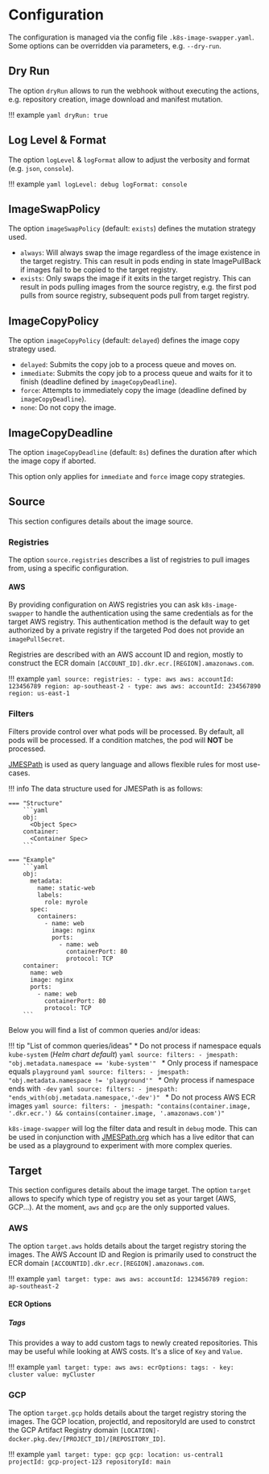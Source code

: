 # Configuration

The configuration is managed via the config file `.k8s-image-swapper.yaml`.
Some options can be overridden via parameters, e.g. `--dry-run`.

## Dry Run

The option `dryRun` allows to run the webhook without executing the actions, e.g. repository creation,
image download and manifest mutation.

!!! example
    ```yaml
    dryRun: true
    ```

## Log Level & Format

The option `logLevel` & `logFormat` allow to adjust the verbosity and format (e.g. `json`, `console`).

!!! example
    ```yaml
    logLevel: debug
    logFormat: console
    ```

## ImageSwapPolicy

The option `imageSwapPolicy` (default: `exists`) defines the mutation strategy used.

* `always`: Will always swap the image regardless of the image existence in the target registry.
            This can result in pods ending in state ImagePullBack if images fail to be copied to the target registry.
* `exists`: Only swaps the image if it exits in the target registry.
            This can result in pods pulling images from the source registry, e.g. the first pod pulls
            from source registry, subsequent pods pull from target registry.

## ImageCopyPolicy

The option `imageCopyPolicy` (default: `delayed`) defines the image copy strategy used.

* `delayed`: Submits the copy job to a process queue and moves on.
* `immediate`: Submits the copy job to a process queue and waits for it to finish (deadline defined by `imageCopyDeadline`).
* `force`: Attempts to immediately copy the image (deadline defined by `imageCopyDeadline`).
* `none`: Do not copy the image.

## ImageCopyDeadline

The option `imageCopyDeadline` (default: `8s`) defines the duration after which the image copy if aborted.

This option only applies for `immediate` and `force` image copy strategies.


## Source

This section configures details about the image source.

### Registries

The option `source.registries` describes a list of registries to pull images from, using a specific configuration.

#### AWS

By providing configuration on AWS registries you can ask `k8s-image-swapper` to handle the authentication using the same credentials as for the target AWS registry.
This authentication method is the default way to get authorized by a private registry if the targeted Pod does not provide an `imagePullSecret`.

Registries are described with an AWS account ID and region, mostly to construct the ECR domain `[ACCOUNT_ID].dkr.ecr.[REGION].amazonaws.com`.

!!! example
    ```yaml
    source:
      registries:
        - type: aws
          aws:
            accountId: 123456789
            region: ap-southeast-2
        - type: aws
          aws:
            accountId: 234567890
            region: us-east-1
    ```
### Filters

Filters provide control over what pods will be processed.
By default, all pods will be processed.
If a condition matches, the pod will **NOT** be processed.

[JMESPath](https://jmespath.org/) is used as query language and allows flexible rules for most use-cases.

!!! info
    The data structure used for JMESPath is as follows:

    === "Structure"
        ```yaml
        obj:
          <Object Spec>
        container:
          <Container Spec>
        ```

    === "Example"
        ```yaml
        obj:
          metadata:
            name: static-web
            labels:
              role: myrole
          spec:
            containers:
              - name: web
                image: nginx
                ports:
                  - name: web
                    containerPort: 80
                    protocol: TCP
        container:
          name: web
          image: nginx
          ports:
            - name: web
              containerPort: 80
              protocol: TCP
        ```

Below you will find a list of common queries and/or ideas:

!!! tip "List of common queries/ideas"
    * Do not process if namespace equals `kube-system` (_Helm chart default_)
      ```yaml
      source:
        filters:
          - jmespath: "obj.metadata.namespace == 'kube-system'"
      ```
    *  Only process if namespace equals `playground`
       ```yaml
       source:
         filters:
           - jmespath: "obj.metadata.namespace != 'playground'"
       ```
    * Only process if namespace ends with `-dev`
      ```yaml
      source:
        filters:
          - jmespath: "ends_with(obj.metadata.namespace,'-dev')"
      ```
    * Do not process AWS ECR images
      ```yaml
      source:
        filters:
          - jmespath: "contains(container.image, '.dkr.ecr.') && contains(container.image, '.amazonaws.com')"
      ```

`k8s-image-swapper` will log the filter data and result in `debug` mode.
This can be used in conjunction with [JMESPath.org](https://jmespath.org/) which
has a live editor that can be used as a playground to experiment with more complex queries.

## Target

This section configures details about the image target.
The option `target` allows to specify which type of registry you set as your target (AWS, GCP...).
At the moment, `aws` and `gcp` are the only supported values.

### AWS

The option `target.aws` holds details about the target registry storing the images.
The AWS Account ID and Region is primarily used to construct the ECR domain `[ACCOUNTID].dkr.ecr.[REGION].amazonaws.com`.

!!! example
    ```yaml
    target:
      type: aws
      aws:
        accountId: 123456789
        region: ap-southeast-2
    ```

#### ECR Options

##### Tags

This provides a way to add custom tags to newly created repositories. This may be useful while looking at AWS costs.
It's a slice of `Key` and `Value`.

!!! example
    ```yaml
    target:
      type: aws
      aws:
        ecrOptions:
          tags:
            - key: cluster
              value: myCluster
    ```

### GCP

The option `target.gcp` holds details about the target registry storing the images.
The GCP location, projectId, and repositoryId are used to constrct the GCP Artifact Registry domain `[LOCATION]-docker.pkg.dev/[PROJECT_ID]/[REPOSITORY_ID]`.

!!! example
    ```yaml
    target:
      type: gcp
      gcp:
        location: us-central1
        projectId: gcp-project-123
        repositoryId: main
    ```
